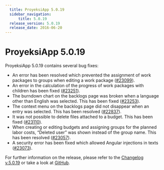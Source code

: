 ```yaml
---
  title: ProyeksiApp 5.0.19
  sidebar_navigation:
      title: 5.0.19
  release_version: 5.0.19
  release_date: 2016-06-20
---
```



# ProyeksiApp 5.0.19

ProyeksiApp 5.0.19 contains several bug fixes:

  - An error has been resolved which prevented the assignment of work
    packages to groups when editing a work package
    ([\#23099](https://community.proyeksiapp.com/work_packages/23099/activity)).
  - An error in the calculation of the progress of work packages with
    children has been fixed
    ([\#23251](https://community.proyeksiapp.com/work_packages/23251/activity)).
  - The burndown chart on the backlogs page was broken when a language
    other than English was selected. This has been fixed
    ([\#23253](https://community.proyeksiapp.com/work_packages/23253/activity)).
  - The context menu on the backlogs page did not disappear when an
    entry was selected. This has been resolved
    ([\#22837](https://community.proyeksiapp.com/work_packages/22837/activity)).
  - It was not possible to delete files attached to a budget. This has
    been fixed
    ([\#23110](https://community.proyeksiapp.com/work_packages/23110/activity)).
  - When creating or editing budgets and assigning groups for the
    planned labor costs, “Deleted user” was shown instead of the group
    name. This has been resolved
    ([\#23057](https://community.proyeksiapp.com/work_packages/23057/activity)).
  - A security error has been fixed which allowed Angular injections in
    texts
    ([\#23073](https://community.proyeksiapp.com/work_packages/23073/activity)).

For further information on the release, please refer to the [Changelog
v.5.0.19](https://community.proyeksiapp.com/versions/810) or take a look
at [GitHub](https://github.com/opf/proyeksiapp/tree/v5.0.19).


